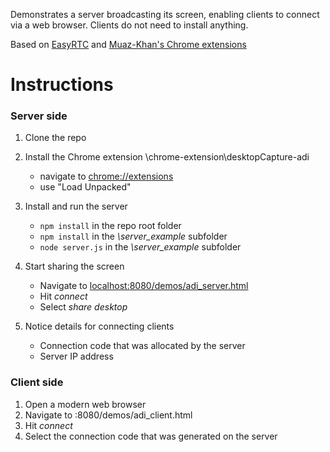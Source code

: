 
Demonstrates a server broadcasting its screen, enabling clients to connect via a web browser. Clients do not need to install anything.

Based on [EasyRTC](http://easyrtc.com) and [Muaz-Khan's Chrome extensions](https://github.com/muaz-khan/Chrome-Extensions)

# Instructions

### Server side

1. Clone the repo
1. Install the Chrome extension \chrome-extension\desktopCapture-adi
    
    - navigate to [chrome://extensions](chrome://extensions/)
    - use "Load Unpacked"
1. Install and run the server
    - `npm install` in the repo root folder
    - `npm install` in the *\server_example* subfolder
    - `node server.js` in the *\server_example* subfolder
1. Start sharing the screen
    - Navigate to [localhost:8080/demos/adi_server.html](localhost:8080/demos/adi_server.html)
    - Hit *connect*
    - Select *share desktop*
1. Notice details for connecting clients
    - Connection code that was allocated by the server
    - Server IP address

### Client side

1. Open a modern web browser
1. Navigate to <server ip address>:8080/demos/adi_client.html
1. Hit *connect*
1. Select the connection code that was generated on the server

